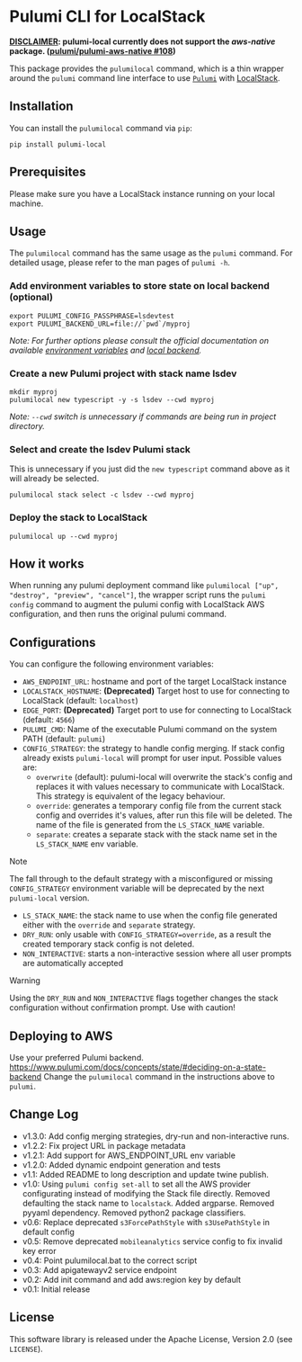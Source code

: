 # Pulumi CLI for LocalStack

**<u>DISCLAIMER</u>: pulumi-local currently does not support the _aws-native_ package. ([pulumi/pulumi-aws-native #108](https://github.com/pulumi/pulumi-aws-native/issues/108))**  

This package provides the `pulumilocal` command, which is a thin wrapper around the `pulumi`
command line interface to use [`Pulumi`](https://github.com/pulumi/pulumi) with [LocalStack](https://github.com/localstack/localstack).

## Installation

You can install the `pulumilocal` command via `pip`:

```
pip install pulumi-local
```

## Prerequisites

Please make sure you have a LocalStack instance running on your local machine.

## Usage

The `pulumilocal` command has the same usage as the `pulumi` command. For detailed usage,
please refer to the man pages of `pulumi -h`.

### Add environment variables to store state on local backend (optional)
```shell
export PULUMI_CONFIG_PASSPHRASE=lsdevtest
export PULUMI_BACKEND_URL=file://`pwd`/myproj
```
_Note: For further options please consult the official documentation on available [environment variables][env_vars] and [local backend][local_backend]._

[env_vars]: https://www.pulumi.com/docs/cli/environment-variables/
[local_backend]: https://www.pulumi.com/docs/concepts/state/#local-filesystem

### Create a new Pulumi project with stack name lsdev
```shell
mkdir myproj
pulumilocal new typescript -y -s lsdev --cwd myproj
```
_Note: `--cwd` switch is unnecessary if commands are being run in project directory._

### Select and create the lsdev Pulumi stack
This is unnecessary if you just did the `new typescript` command above as it will already be selected.
```shell
pulumilocal stack select -c lsdev --cwd myproj
```

### Deploy the stack to LocalStack
```shell
pulumilocal up --cwd myproj
```

## How it works

When running any pulumi deployment command like `pulumilocal ["up", "destroy", "preview", "cancel"]`,
the wrapper script runs the `pulumi config` command to augment the pulumi config with LocalStack AWS configuration,
and then runs the original pulumi command. 

## Configurations

You can configure the following environment variables:

* `AWS_ENDPOINT_URL`: hostname and port of the target LocalStack instance
* `LOCALSTACK_HOSTNAME`: __(Deprecated)__ Target host to use for connecting to LocalStack (default: `localhost`)
* `EDGE_PORT`: __(Deprecated)__ Target port to use for connecting to LocalStack (default: `4566`)
* `PULUMI_CMD`: Name of the executable Pulumi command on the system PATH (default: `pulumi`)
* `CONFIG_STRATEGY`: the strategy to handle config merging. If stack config already exists `pulumi-local` will prompt for user input. Possible values are:
  * `overwrite` (default): pulumi-local will overwrite the stack's config and replaces it with values necessary to communicate with LocalStack. This strategy is equivalent of the legacy behaviour.
  * `override`: generates a temporary config file from the current stack config and overrides it's values, after run this file will be deleted. The name of the file is generated from the `LS_STACK_NAME` variable.
  * `separate`: creates a separate stack with the stack name set in the `LS_STACK_NAME` env variable.
> [!NOTE]
> The fall through to the default strategy with a misconfigured or missing `CONFIG_STRATEGY` environment variable will be deprecated by the next `pulumi-local` version.
* `LS_STACK_NAME`: the stack name to use when the config file generated either with the `override` and `separate` strategy.
* `DRY_RUN`: only usable with `CONFIG_STRATEGY=override`, as a result the created temporary stack config is not deleted.
* `NON_INTERACTIVE`: starts a non-interactive session where all user prompts are automatically accepted

> [!WARNING]
> Using the `DRY_RUN` and `NON_INTERACTIVE` flags together changes the stack configuration without confirmation prompt. Use with caution!

## Deploying to AWS
Use your preferred Pulumi backend. https://www.pulumi.com/docs/concepts/state/#deciding-on-a-state-backend
Change the `pulumilocal` command in the instructions above to `pulumi`.

## Change Log

* v1.3.0: Add config merging strategies, dry-run and non-interactive runs.
* v1.2.2: Fix project URL in package metadata
* v1.2.1: Add support for AWS_ENDPOINT_URL env variable
* v1.2.0: Added dynamic endpoint generation and tests
* v1.1: Added README to long description and update twine publish.
* v1.0: Using `pulumi config set-all` to set all the AWS provider configurating instead of modifying
  the Stack file directly. Removed defaulting the stack name to `localstack`. Added argparse. 
  Removed pyyaml dependency. Removed python2 package classifiers. 
* v0.6: Replace deprecated `s3ForcePathStyle` with `s3UsePathStyle` in default config
* v0.5: Remove deprecated `mobileanalytics` service config to fix invalid key error
* v0.4: Point pulumilocal.bat to the correct script
* v0.3: Add apigatewayv2 service endpoint
* v0.2: Add init command and add aws:region key by default
* v0.1: Initial release

## License

This software library is released under the Apache License, Version 2.0 (see `LICENSE`).

[pypi-version]: https://img.shields.io/pypi/v/pulumi-local.svg
[pypi]: https://pypi.org/project/pulumi-local/
